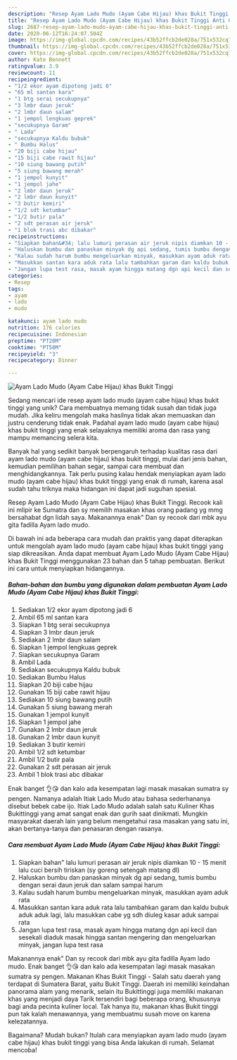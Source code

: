 ```yaml
---
description: "Resep Ayam Lado Mudo (Ayam Cabe Hijau) khas Bukit Tinggi Anti Gagal"
title: "Resep Ayam Lado Mudo (Ayam Cabe Hijau) khas Bukit Tinggi Anti Gagal"
slug: 2687-resep-ayam-lado-mudo-ayam-cabe-hijau-khas-bukit-tinggi-anti-gagal
date: 2020-06-12T16:24:07.504Z
image: https://img-global.cpcdn.com/recipes/43b52ffcb2de028a/751x532cq70/ayam-lado-mudo-ayam-cabe-hijau-khas-bukit-tinggi-foto-resep-utama.jpg
thumbnail: https://img-global.cpcdn.com/recipes/43b52ffcb2de028a/751x532cq70/ayam-lado-mudo-ayam-cabe-hijau-khas-bukit-tinggi-foto-resep-utama.jpg
cover: https://img-global.cpcdn.com/recipes/43b52ffcb2de028a/751x532cq70/ayam-lado-mudo-ayam-cabe-hijau-khas-bukit-tinggi-foto-resep-utama.jpg
author: Kate Bennett
ratingvalue: 3.9
reviewcount: 11
recipeingredient:
- "1/2 ekor ayam dipotong jadi 6"
- "65 ml santan kara"
- "1 btg serai secukupnya"
- "3 lmbr daun jeruk"
- "2 lmbr daun salam"
- "1 jempol lengkuas geprek"
- "secukupnya Garam"
- " Lada"
- "secukupnya Kaldu bubuk"
- " Bumbu Halus"
- "20 biji cabe hijau"
- "15 biji cabe rawit hijau"
- "10 siung bawang putih"
- "5 siung bawang merah"
- "1 jempol kunyit"
- "1 jempol jahe"
- "2 lmbr daun jeruk"
- "2 lmbr daun kunyit"
- "3 butir kemiri"
- "1/2 sdt ketumbar"
- "1/2 butir pala"
- "2 sdt perasan air jeruk"
- "1 blok trasi abc dibakar"
recipeinstructions:
- "Siapkan bahan&#34; lalu lumuri perasan air jeruk nipis diamkan 10 - 15 menit lalu cuci bersih tiriskan (sy goreng setengah matang dl)"
- "Haluskan bumbu dan panaskan minyak dg api sedang, tumis bumbu dengan serai daun jeruk dan salam sampai harum"
- "Kalau sudah harum bumbu mengeluarkan minyak, masukkan ayam aduk rata"
- "Masukkan santan kara aduk rata lalu tambahkan garam dan kaldu bubuk aduk aduk lagi, lalu masukkan cabe yg sdh diuleg kasar aduk sampai rata"
- "Jangan lupa test rasa, masak ayam hingga matang dgn api kecil dan sesekali diaduk masak hingga santan mengering dan mengeluarkan minyak, jangan lupa test rasa"
categories:
- Resep
tags:
- ayam
- lado
- mudo

katakunci: ayam lado mudo 
nutrition: 176 calories
recipecuisine: Indonesian
preptime: "PT20M"
cooktime: "PT50M"
recipeyield: "3"
recipecategory: Dinner

---
```



![Ayam Lado Mudo (Ayam Cabe Hijau) khas Bukit Tinggi](https://img-global.cpcdn.com/recipes/43b52ffcb2de028a/751x532cq70/ayam-lado-mudo-ayam-cabe-hijau-khas-bukit-tinggi-foto-resep-utama.jpg)

Sedang mencari ide resep ayam lado mudo (ayam cabe hijau) khas bukit tinggi yang unik? Cara membuatnya memang tidak susah dan tidak juga mudah. Jika keliru mengolah maka hasilnya tidak akan memuaskan dan justru cenderung tidak enak. Padahal ayam lado mudo (ayam cabe hijau) khas bukit tinggi yang enak selayaknya memiliki aroma dan rasa yang mampu memancing selera kita.

Banyak hal yang sedikit banyak berpengaruh terhadap kualitas rasa dari ayam lado mudo (ayam cabe hijau) khas bukit tinggi, mulai dari jenis bahan, kemudian pemilihan bahan segar, sampai cara membuat dan menghidangkannya. Tak perlu pusing kalau hendak menyiapkan ayam lado mudo (ayam cabe hijau) khas bukit tinggi yang enak di rumah, karena asal sudah tahu triknya maka hidangan ini dapat jadi suguhan spesial.

Resep Ayam Lado Mudo (Ayam Cabe Hijau) khas Bukit Tinggi. Recook kali ini mlipir ke Sumatra dan sy memilih masakan khas orang padang yg mmg bersahabat dgn lidah saya. Makanannya enak&#34; Dan sy recook dari mbk ayu gita fadilla Ayam lado mudo.


Di bawah ini ada beberapa cara mudah dan praktis yang dapat diterapkan untuk mengolah ayam lado mudo (ayam cabe hijau) khas bukit tinggi yang siap dikreasikan. Anda dapat membuat Ayam Lado Mudo (Ayam Cabe Hijau) khas Bukit Tinggi menggunakan 23 bahan dan 5 tahap pembuatan. Berikut ini cara untuk menyiapkan hidangannya.

<!--inarticleads1-->

##### Bahan-bahan dan bumbu yang digunakan dalam pembuatan Ayam Lado Mudo (Ayam Cabe Hijau) khas Bukit Tinggi:

1. Sediakan 1/2 ekor ayam dipotong jadi 6
1. Ambil 65 ml santan kara
1. Siapkan 1 btg serai secukupnya
1. Siapkan 3 lmbr daun jeruk
1. Sediakan 2 lmbr daun salam
1. Siapkan 1 jempol lengkuas geprek
1. Siapkan secukupnya Garam
1. Ambil  Lada
1. Sediakan secukupnya Kaldu bubuk
1. Sediakan  Bumbu Halus
1. Siapkan 20 biji cabe hijau
1. Gunakan 15 biji cabe rawit hijau
1. Sediakan 10 siung bawang putih
1. Gunakan 5 siung bawang merah
1. Gunakan 1 jempol kunyit
1. Siapkan 1 jempol jahe
1. Gunakan 2 lmbr daun jeruk
1. Gunakan 2 lmbr daun kunyit
1. Sediakan 3 butir kemiri
1. Ambil 1/2 sdt ketumbar
1. Ambil 1/2 butir pala
1. Gunakan 2 sdt perasan air jeruk
1. Ambil 1 blok trasi abc dibakar


Enak banget 👌😘 dan kalo ada kesempatan lagi masak masakan sumatra sy pengen. Namanya adalah Itiak Lado Mudo atau bahasa sederhananya disebut bebek cabe ijo. Itiak Lado Mudo adalah salah satu Kuliner Khas Bukittinggi yang amat sangat enak dan gurih saat dinikmati. Mungkin masyarakat daerah lain yang belum mengetahui rasa masakan yang satu ini, akan bertanya-tanya dan penasaran dengan rasanya. 

<!--inarticleads2-->

##### Cara membuat Ayam Lado Mudo (Ayam Cabe Hijau) khas Bukit Tinggi:

1. Siapkan bahan&#34; lalu lumuri perasan air jeruk nipis diamkan 10 - 15 menit lalu cuci bersih tiriskan (sy goreng setengah matang dl)
1. Haluskan bumbu dan panaskan minyak dg api sedang, tumis bumbu dengan serai daun jeruk dan salam sampai harum
1. Kalau sudah harum bumbu mengeluarkan minyak, masukkan ayam aduk rata
1. Masukkan santan kara aduk rata lalu tambahkan garam dan kaldu bubuk aduk aduk lagi, lalu masukkan cabe yg sdh diuleg kasar aduk sampai rata
1. Jangan lupa test rasa, masak ayam hingga matang dgn api kecil dan sesekali diaduk masak hingga santan mengering dan mengeluarkan minyak, jangan lupa test rasa


Makanannya enak&#34; Dan sy recook dari mbk ayu gita fadilla Ayam lado mudo. Enak banget 👌😘 dan kalo ada kesempatan lagi masak masakan sumatra sy pengen. Makanan Khas Bukit Tinggi - Salah satu daerah yang terdapat di Sumatera Barat, yaitu Bukit Tinggi. Daerah ini memiliki keindahan panorama alam yang menarik, selain itu Bukittinggi juga memiliki makanan khas yang menjadi daya Tarik tersendiri bagi beberapa orang, khususnya bagi anda pecinta kuliner local. Tak hanya itu, makanan khas Bukit tinggi pun tak kalah menawannya, yang membuatmu susah move on karena kelezatannya. 

Bagaimana? Mudah bukan? Itulah cara menyiapkan ayam lado mudo (ayam cabe hijau) khas bukit tinggi yang bisa Anda lakukan di rumah. Selamat mencoba!
